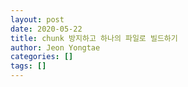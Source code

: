 ```yaml
---
layout: post
date: 2020-05-22
title: chunk 방지하고 하나의 파일로 빌드하기
author: Jeon Yongtae
categories: []
tags: []
---
```

